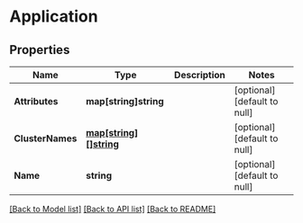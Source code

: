 # Application

## Properties
Name | Type | Description | Notes
------------ | ------------- | ------------- | -------------
**Attributes** | **map[string]string** |  | [optional] [default to null]
**ClusterNames** | [**map[string][]string**](array.md) |  | [optional] [default to null]
**Name** | **string** |  | [optional] [default to null]

[[Back to Model list]](../README.md#documentation-for-models) [[Back to API list]](../README.md#documentation-for-api-endpoints) [[Back to README]](../README.md)


